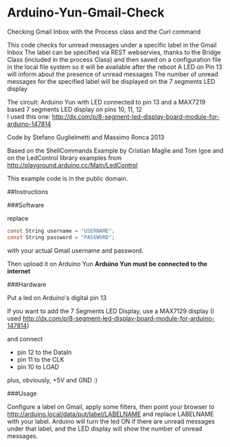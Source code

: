 Arduino-Yun-Gmail-Check
=======================

Checking Gmail Inbox with the Process class and the Curl command
 
 This code checks for unread messages under a specific label in the Gmail Inbox
 The label can be specified via REST webservies, thanks to the Bridge Class (included in the process Class)
 and then saved on a configuration file in the local file system so it will be available after the reboot
 A LED on Pin 13 will inform about the presence of unread messages
 The number of unread messages for the specified label will be displayed on the 7 segments LED display
 
 The circuit:
 Arduino Yun with LED connected to pin 13 and a MAX7219 based 7 segments LED display
 on pins 10, 11, 12  
 I used this one: http://dx.com/p/8-segment-led-display-board-module-for-arduino-147814
 
 Code by Stefano Guglielmetti and Massimo Ronca 2013
 
 Based on the ShellCommands Example by Cristian Maglie and Tom Igoe
 and on the LedControl library examples from http://playground.arduino.cc/Main/LedControl
 
 This example code is in the public domain.
 
##Instructions

###Software

replace
```c
const String username = "USERNAME";
const String password = "PASSWORD";
```
with your actual Gmail username and password.

Then upload it on Arduino Yun **Arduino Yun must be connected to the internet**

###Hardware

Put a led on Arduino's digital pin 13

If you want to add the 7 Segments LED Display, use a MAX7129 display (I used http://dx.com/p/8-segment-led-display-board-module-for-arduino-147814)

and connect

* pin 12 to the DataIn 
* pin 11 to the CLK 
* pin 10 to LOAD 
 
plus, obviously, +5V and GND :)

###Usage

Configure a label on Gmail, apply some filters, then point your browser to http://arduino.local/data/put/label/LABELNAME
and replace LABELNAME with your label. Arduino will turn the led ON if there are unread messages under that label, and the LED display will show the number of unread messages.
